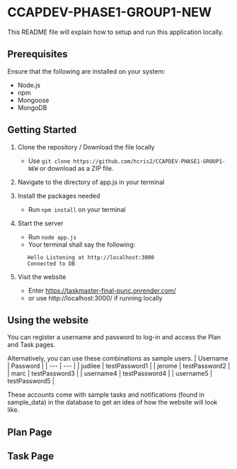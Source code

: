 # CCAPDEV-PHASE1-GROUP1-NEW
This README file will explain how to setup and run this application locally.

## Prerequisites
Ensure that the following are installed on your system:
* Node.js
* npm
* Mongoose
* MongoDB

## Getting Started
1. Clone the repository / Download the file locally
   - Use `git clone https://github.com/hcris2/CCAPDEV-PHASE1-GROUP1-NEW` or download as a ZIP file.

2. Navigate to the directory of app.js in your terminal

3. Install the packages needed
   - Run `npm install` on your terminal 

4. Start the server
   - Run `node app.js`
   - Your terminal shall say the following:
   ```
      Hello Listening at http://localhost:3000
      Connected to DB
   ```
   
5. Visit the website
   - Enter https://taskmaster-final-punc.onrender.com/
   - or use http://localhost:3000/ if running locally

## Using the website
You can register a username and password to log-in and access the Plan and Task pages.

Alternatively, you can use these combinations as sample users.
| Username | Password |
| --- | --- |
| judilee | testPassword1 |
| jerome | testPassword2 |
| marc | testPassword3 |
| username4 | testPassword4 |
| username5 | testPassword5 |

These accounts come with sample tasks and notifications (found in sample_data) in the database to get an idea of how the website will look like.

## Plan Page

## Task Page



